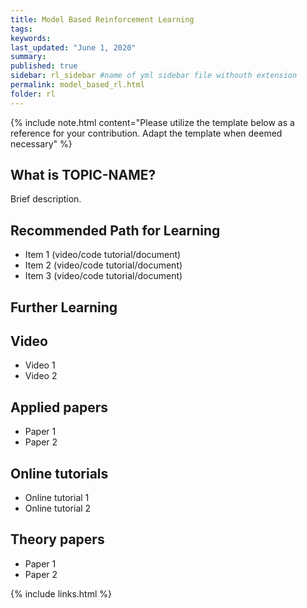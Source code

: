 ```yaml
---
title: Model Based Reinforcement Learning
tags:
keywords:
last_updated: "June 1, 2020"
summary: 
published: true
sidebar: rl_sidebar #name of yml sidebar file withouth extension
permalink: model_based_rl.html
folder: rl
---
```



{% include note.html content="Please utilize the template below as a reference for your contribution. Adapt the template when deemed necessary" %}

## What is TOPIC-NAME?

Brief description.


## Recommended Path for Learning

* Item 1 (video/code tutorial/document)
* Item 2 (video/code tutorial/document)
* Item 3 (video/code tutorial/document)

## Further Learning

## Video

* Video 1
* Video 2

## Applied papers 

* Paper 1
* Paper 2

## Online tutorials

* Online tutorial 1
* Online tutorial 2

## Theory papers 
* Paper 1
* Paper 2

{% include links.html %}